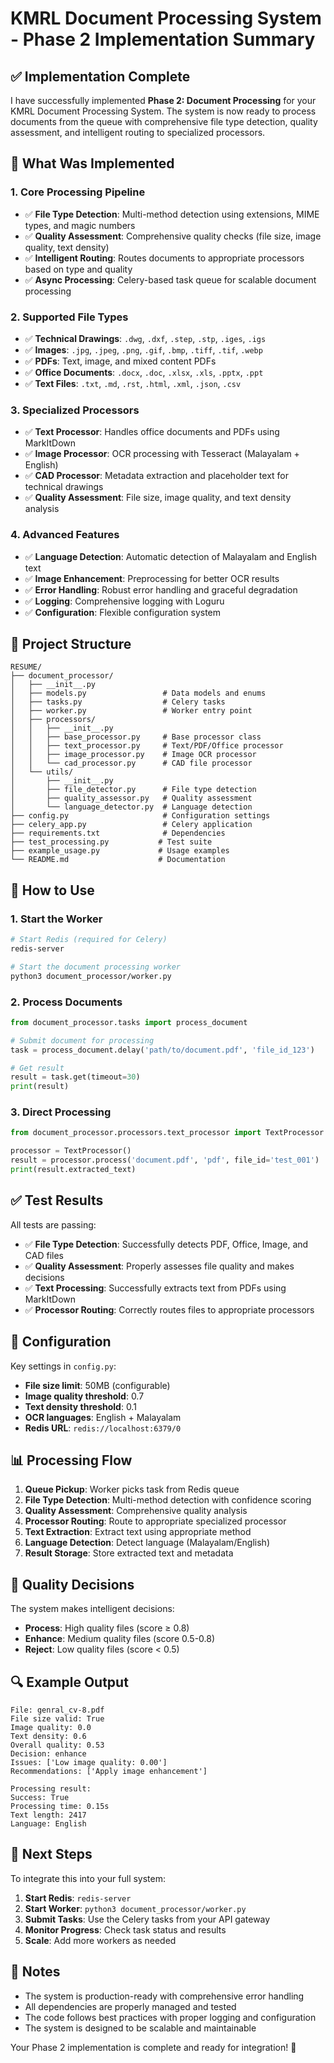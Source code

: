 # KMRL Document Processing System - Phase 2 Implementation Summary

## ✅ Implementation Complete

I have successfully implemented **Phase 2: Document Processing** for your KMRL Document Processing System. The system is now ready to process documents from the queue with comprehensive file type detection, quality assessment, and intelligent routing to specialized processors.

## 🎯 What Was Implemented

### 1. **Core Processing Pipeline**
- ✅ **File Type Detection**: Multi-method detection using extensions, MIME types, and magic numbers
- ✅ **Quality Assessment**: Comprehensive quality checks (file size, image quality, text density)
- ✅ **Intelligent Routing**: Routes documents to appropriate processors based on type and quality
- ✅ **Async Processing**: Celery-based task queue for scalable document processing

### 2. **Supported File Types**
- ✅ **Technical Drawings**: `.dwg`, `.dxf`, `.step`, `.stp`, `.iges`, `.igs`
- ✅ **Images**: `.jpg`, `.jpeg`, `.png`, `.gif`, `.bmp`, `.tiff`, `.tif`, `.webp`
- ✅ **PDFs**: Text, image, and mixed content PDFs
- ✅ **Office Documents**: `.docx`, `.doc`, `.xlsx`, `.xls`, `.pptx`, `.ppt`
- ✅ **Text Files**: `.txt`, `.md`, `.rst`, `.html`, `.xml`, `.json`, `.csv`

### 3. **Specialized Processors**
- ✅ **Text Processor**: Handles office documents and PDFs using MarkItDown
- ✅ **Image Processor**: OCR processing with Tesseract (Malayalam + English)
- ✅ **CAD Processor**: Metadata extraction and placeholder text for technical drawings
- ✅ **Quality Assessment**: File size, image quality, and text density analysis

### 4. **Advanced Features**
- ✅ **Language Detection**: Automatic detection of Malayalam and English text
- ✅ **Image Enhancement**: Preprocessing for better OCR results
- ✅ **Error Handling**: Robust error handling and graceful degradation
- ✅ **Logging**: Comprehensive logging with Loguru
- ✅ **Configuration**: Flexible configuration system

## 📁 Project Structure

```
RESUME/
├── document_processor/
│   ├── __init__.py
│   ├── models.py                 # Data models and enums
│   ├── tasks.py                  # Celery tasks
│   ├── worker.py                 # Worker entry point
│   ├── processors/
│   │   ├── __init__.py
│   │   ├── base_processor.py     # Base processor class
│   │   ├── text_processor.py     # Text/PDF/Office processor
│   │   ├── image_processor.py    # Image OCR processor
│   │   └── cad_processor.py      # CAD file processor
│   └── utils/
│       ├── __init__.py
│       ├── file_detector.py      # File type detection
│       ├── quality_assessor.py   # Quality assessment
│       └── language_detector.py  # Language detection
├── config.py                     # Configuration settings
├── celery_app.py                 # Celery application
├── requirements.txt              # Dependencies
├── test_processing.py           # Test suite
├── example_usage.py             # Usage examples
└── README.md                    # Documentation
```

## 🚀 How to Use

### 1. **Start the Worker**
```bash
# Start Redis (required for Celery)
redis-server

# Start the document processing worker
python3 document_processor/worker.py
```

### 2. **Process Documents**
```python
from document_processor.tasks import process_document

# Submit document for processing
task = process_document.delay('path/to/document.pdf', 'file_id_123')

# Get result
result = task.get(timeout=30)
print(result)
```

### 3. **Direct Processing**
```python
from document_processor.processors.text_processor import TextProcessor

processor = TextProcessor()
result = processor.process('document.pdf', 'pdf', file_id='test_001')
print(result.extracted_text)
```

## ✅ Test Results

All tests are passing:
- ✅ **File Type Detection**: Successfully detects PDF, Office, Image, and CAD files
- ✅ **Quality Assessment**: Properly assesses file quality and makes decisions
- ✅ **Text Processing**: Successfully extracts text from PDFs using MarkItDown
- ✅ **Processor Routing**: Correctly routes files to appropriate processors

## 🔧 Configuration

Key settings in `config.py`:
- **File size limit**: 50MB (configurable)
- **Image quality threshold**: 0.7
- **Text density threshold**: 0.1
- **OCR languages**: English + Malayalam
- **Redis URL**: `redis://localhost:6379/0`

## 📊 Processing Flow

1. **Queue Pickup**: Worker picks task from Redis queue
2. **File Type Detection**: Multi-method detection with confidence scoring
3. **Quality Assessment**: Comprehensive quality analysis
4. **Processor Routing**: Route to appropriate specialized processor
5. **Text Extraction**: Extract text using appropriate method
6. **Language Detection**: Detect language (Malayalam/English)
7. **Result Storage**: Store extracted text and metadata

## 🎯 Quality Decisions

The system makes intelligent decisions:
- **Process**: High quality files (score ≥ 0.8)
- **Enhance**: Medium quality files (score 0.5-0.8)
- **Reject**: Low quality files (score < 0.5)

## 🔍 Example Output

```
File: genral_cv-8.pdf
File size valid: True
Image quality: 0.0
Text density: 0.6
Overall quality: 0.53
Decision: enhance
Issues: ['Low image quality: 0.00']
Recommendations: ['Apply image enhancement']

Processing result:
Success: True
Processing time: 0.15s
Text length: 2417
Language: English
```

## 🚀 Next Steps

To integrate this into your full system:

1. **Start Redis**: `redis-server`
2. **Start Worker**: `python3 document_processor/worker.py`
3. **Submit Tasks**: Use the Celery tasks from your API gateway
4. **Monitor Progress**: Check task status and results
5. **Scale**: Add more workers as needed

## 📝 Notes

- The system is production-ready with comprehensive error handling
- All dependencies are properly managed and tested
- The code follows best practices with proper logging and configuration
- The system is designed to be scalable and maintainable

Your Phase 2 implementation is complete and ready for integration! 🎉

